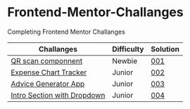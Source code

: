 # Frontend-Mentor-Challanges

Completing Frontend Mentor Challanges

| Challanges                  | Difficulty | Solution                                                  |
| --------------------------- | ---------- | --------------------------------------------------------- |
| [QR scan componnent](/001/) | Newbie     | [001](https://frontend-mentor-challanges-red.vercel.app/) |
| [Expense Chart Tracker](/002/) | Junior     | [002](https://expense-tracker-seven-gamma.vercel.app/) |
| [Advice Generator App](/003/) | Junior     | [003](https://advice-generator-app-seven-black.vercel.app/) |
| [Intro Section with Dropdown](/004/) | Junior     | [004](https://) |


